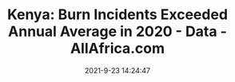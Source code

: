---
"title": "Kenya: Burn Incidents Exceeded Annual Average in 2020 - Data - AllAfrica.com"
"date": "2021-9-23 14:24:47"
"feed_name": "GOOGLENEWSCONSTRUCTION"
"feed_website": "https://news.google.com/search?q=construction%2Bincident&hl=en-US&gl=US&ceid=US:en"
"feed_rss": "https://news.google.com/rss/search?q=construction%2Bincident&hl=en-US&gl=US&ceid=US:en"
"link": "https://allafrica.com/stories/202109230863.html"
"file": "_posts/2021-1-1-28cc2d671a8bca758481d127a7d85ccc6c5ef6ba.md"
"accident": "1"
"drilling": "0"
"dead": "0"
"injured": "0"
"where": "unknown site"
---